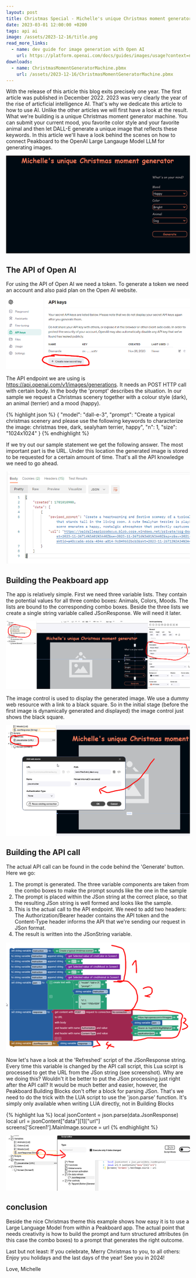 ```yaml
---
layout: post
title: Christmas Special - Michelle's unique Christmas moment generator machine with crazy AI
date: 2023-03-01 12:00:00 +0200
tags: api ai
image: /assets/2023-12-16/title.png
read_more_links:
  - name: dev guide for image generation with Open AI
    url: https://platform.openai.com/docs/guides/images/usage?context=node&lang=curl
downloads:
  - name: ChristmasMomentGeneratorMachine.pbmx
    url: /assets/2023-12-16/ChristmasMomentGeneratorMachine.pbmx
---
```


With the release of this article this blog exits precisely one year. The first article was published in December 2022. 2023 was very clearly the year of the rise of articficial intelligence AI. That's why we dedicate this article to how to use AI. Unlike the other articles we will first have a look at the result. What we're building is a unique Christmas moment generator machine. You can submit your current mood, you favorite color style and your favorite animal and then let DALL-E generate a unique image that reflects these keywords. In this article we'll have a look behind the scenes on how to connect Peakboard to the OpenAI Large Langauge Model LLM for generating images.

![image](/assets/2023-12-16/result.gif)

## The API of Open AI

For using the API of Open AI we need a token. To generate a token we need an account and also paid plan on the Open AI website. 

![image](/assets/2023-12-16/010.png)

The API endpoint we are using is https://api.openai.com/v1/images/generations. It needs an POST HTTP call with certain body. In the body the 'prompt' describes the situation. In our sample we request a Christmas scenery together with a colour style (dark), an animal (terrier) and a mood (happy).

{% highlight json %}
{
    "model": "dall-e-3",
    "prompt": "Create a typical christmas scenery and please use the following keywords to characterize the image: christmas tree, dark, sealyham terrier, happy",
    "n": 1,
    "size": "1024x1024"
  }
{% endhighlight %}

If we try out our sample statement we get the following answer. The most important part is the URL. Under this location the generated image is stored to be requested for a certain amount of time. That's all the API knowledge we need to go ahead.

![image](/assets/2023-12-16/020.png)

## Building the Peakboard app

The app is relatively simple. First we need three variable lists. They contain the potential values for all three combo boxes: Animals, Colors, Moods. The lists are bound to the corresponding combo boxes. Beside the three lists we create a single string variable called JSonResponse. We will need it later.

![image](/assets/2023-12-16/030.png)

The image control is used to display the generated image. We use a dummy web resource with a link to a black square. So in the initial stage (before the first image is dynamically generated and displayed) the image control just shows the black square.

![image](/assets/2023-12-16/035.png)

## Building the API call

The actual API call can be found in the code behind the 'Generate' button. Here we go:

1. The prompt is generated. The three variable components are taken from the combo boxes to make the prompt sounds like the one in the sample
2. The prompt is placed within the JSon string at the correct place, so that the resulting JSon string is well formed and looks like the sample.
3. This is the actual call to the API endpoint. We need to add two headers: The Authorization/Bearer header contains the API token and the Content-Type header informs the API that we're sending our request in JSon format.
4. The result is written into the JSonString variable.

![image](/assets/2023-12-16/040.png)

Now let's have a look at the 'Refreshed' script of the JSonResponse string. Every time this variable is changed by the API call script, this Lua scirpt is processed to get the URL from the JSon string (see screenshot). Why are we doing this? Wouldn't it be better to put the JSon processing just right after the API call? It would be much better and easier, however, the Peakboard Building Blocks don't offer a block for parsing JSon. That's we need to do the trick with the LUA script to use the 'json.parse' function. It's simply only available when writing LUA directly, not in Building Blocks

{% highlight lua %}
local jsonContent = json.parse(data.JsonResponse)
local url = jsonContent["data"][1]["url"]
screens['Screen1'].MainImage.source = url
{% endhighlight %}

![image](/assets/2023-12-16/050.png)

## conclusion

Beside the nice Christmas theme this example shows how easy it is to use a Large Language Model from within a Peakboard app. The actual point that needs creativity is how to build the prompt and turn structured attributes (in this case the combo boxes) to a prompt that generates the right outcome.

Last but not least: If you celebrate, Merry Christmas to you, to all others: Enjoy you holidays and the last days of the year! See you in 2024!

Love, Michelle


